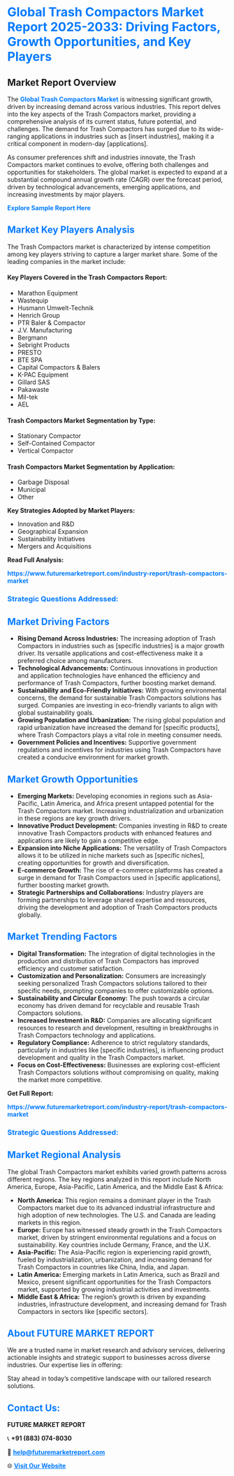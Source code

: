 <h1 style="color: #007BFF;">Global Trash Compactors Market Report 2025-2033: Driving Factors, Growth Opportunities, and Key Players</h1>

<section id="overview">
<h2>Market Report Overview</h2>
<p>The <a href="https://www.futuremarketreport.com/industry-report/trash-compactors-market" style="color: #007BFF; text-decoration: none;"><strong>Global Trash Compactors Market</strong></a> is witnessing significant growth, driven by increasing demand across various industries. This report delves into the key aspects of the Trash Compactors market, providing a comprehensive analysis of its current status, future potential, and challenges. The demand for Trash Compactors has surged due to its wide-ranging applications in industries such as [insert industries], making it a critical component in modern-day [applications].</p>
<p>As consumer preferences shift and industries innovate, the Trash Compactors market continues to evolve, offering both challenges and opportunities for stakeholders. The global market is expected to expand at a substantial compound annual growth rate (CAGR) over the forecast period, driven by technological advancements, emerging applications, and increasing investments by major players.</p>
</section>

<section id="overview">
<p><a href="https://www.futuremarketreport.com/request-sample/reportId=88379" style="color: #007BFF; text-decoration: none;"><strong>Explore Sample Report Here</strong></a></p>
</section>

<section id="key-players">
<h2 style="color: #007BFF;">Market Key Players Analysis</h2>
<p>The Trash Compactors market is characterized by intense competition among key players striving to capture a larger market share. Some of the leading companies in the market include:</p>
<h4>Key Players Covered in the Trash Compactors Report:</h4>
<ul><li>Marathon Equipment</li><li>Wastequip</li><li>Husmann Umwelt-Technik</li><li>Henrich Group</li><li>PTR Baler &amp; Compactor</li><li>J.V. Manufacturing</li><li>Bergmann</li><li>Sebright Products</li><li>PRESTO</li><li>BTE SPA</li><li>Capital Compactors &amp; Balers</li><li>K-PAC Equipment</li><li>Gillard SAS</li><li>Pakawaste</li><li>Mil-tek</li><li>AEL</li></ul>
<h4>Trash Compactors Market Segmentation by Type:</h4>
<ul><li>Stationary Compactor</li><li>Self-Contained Compactor</li><li>Vertical Compactor</li></ul>

<h4>Trash Compactors Market Segmentation by Application:</h4>
<ul><li>Garbage Disposal</li><li>Municipal</li><li>Other</li></ul>
<p><strong>Key Strategies Adopted by Market Players:</strong></p>
<ul>
<li>Innovation and R&D</li>
<li>Geographical Expansion</li>
<li>Sustainability Initiatives</li>
<li>Mergers and Acquisitions</li>
</ul>
</section>

<section>
<p><strong>Read Full Analysis: </strong></p><a href="https://www.futuremarketreport.com/industry-report/trash-compactors-market" style="color: #007BFF; text-decoration: none;"><strong>https://www.futuremarketreport.com/industry-report/trash-compactors-market</strong></a>
<h3 style="color: #007BFF;">Strategic Questions Addressed:</h3>
</section>

<section id="driving-factors">
<h2 style="color: #007BFF;">Market Driving Factors</h2>
<ul>
<li><strong>Rising Demand Across Industries:</strong> The increasing adoption of Trash Compactors in industries such as [specific industries] is a major growth driver. Its versatile applications and cost-effectiveness make it a preferred choice among manufacturers.</li>
<li><strong>Technological Advancements:</strong> Continuous innovations in production and application technologies have enhanced the efficiency and performance of Trash Compactors, further boosting market demand.</li>
<li><strong>Sustainability and Eco-Friendly Initiatives:</strong> With growing environmental concerns, the demand for sustainable Trash Compactors solutions has surged. Companies are investing in eco-friendly variants to align with global sustainability goals.</li>
<li><strong>Growing Population and Urbanization:</strong> The rising global population and rapid urbanization have increased the demand for [specific products], where Trash Compactors plays a vital role in meeting consumer needs.</li>
<li><strong>Government Policies and Incentives:</strong> Supportive government regulations and incentives for industries using Trash Compactors have created a conducive environment for market growth.</li>
</ul>
</section>

<section id="growth-opportunities">
<h2 style="color: #007BFF;">Market Growth Opportunities</h2>
<ul>
<li><strong>Emerging Markets:</strong> Developing economies in regions such as Asia-Pacific, Latin America, and Africa present untapped potential for the Trash Compactors market. Increasing industrialization and urbanization in these regions are key growth drivers.</li>
<li><strong>Innovative Product Development:</strong> Companies investing in R&D to create innovative Trash Compactors products with enhanced features and applications are likely to gain a competitive edge.</li>
<li><strong>Expansion into Niche Applications:</strong> The versatility of Trash Compactors allows it to be utilized in niche markets such as [specific niches], creating opportunities for growth and diversification.</li>
<li><strong>E-commerce Growth:</strong> The rise of e-commerce platforms has created a surge in demand for Trash Compactors used in [specific applications], further boosting market growth.</li>
<li><strong>Strategic Partnerships and Collaborations:</strong> Industry players are forming partnerships to leverage shared expertise and resources, driving the development and adoption of Trash Compactors products globally.</li>
</ul>
</section>

<section id="trending-factors">
<h2 style="color: #007BFF;">Market Trending Factors</h2>
<ul>
<li><strong>Digital Transformation:</strong> The integration of digital technologies in the production and distribution of Trash Compactors has improved efficiency and customer satisfaction.</li>
<li><strong>Customization and Personalization:</strong> Consumers are increasingly seeking personalized Trash Compactors solutions tailored to their specific needs, prompting companies to offer customizable options.</li>
<li><strong>Sustainability and Circular Economy:</strong> The push towards a circular economy has driven demand for recyclable and reusable Trash Compactors solutions.</li>
<li><strong>Increased Investment in R&D:</strong> Companies are allocating significant resources to research and development, resulting in breakthroughs in Trash Compactors technology and applications.</li>
<li><strong>Regulatory Compliance:</strong> Adherence to strict regulatory standards, particularly in industries like [specific industries], is influencing product development and quality in the Trash Compactors market.</li>
<li><strong>Focus on Cost-Effectiveness:</strong> Businesses are exploring cost-efficient Trash Compactors solutions without compromising on quality, making the market more competitive.</li>
</ul>
</section>

<section>
<p><strong>Get Full Report: </strong></p><a href="https://www.futuremarketreport.com/industry-report/trash-compactors-market" style="color: #007BFF; text-decoration: none;"><strong>https://www.futuremarketreport.com/industry-report/trash-compactors-market</strong></a>
<h3 style="color: #007BFF;">Strategic Questions Addressed:</h3>
</section>


<section id="regional-analysis">
<h2 style="color: #007BFF;">Market Regional Analysis</h2>
<p>The global Trash Compactors market exhibits varied growth patterns across different regions. The key regions analyzed in this report include North America, Europe, Asia-Pacific, Latin America, and the Middle East & Africa:</p>
<ul>
<li><strong>North America:</strong> This region remains a dominant player in the Trash Compactors market due to its advanced industrial infrastructure and high adoption of new technologies. The U.S. and Canada are leading markets in this region.</li>
<li><strong>Europe:</strong> Europe has witnessed steady growth in the Trash Compactors market, driven by stringent environmental regulations and a focus on sustainability. Key countries include Germany, France, and the U.K.</li>
<li><strong>Asia-Pacific:</strong> The Asia-Pacific region is experiencing rapid growth, fueled by industrialization, urbanization, and increasing demand for Trash Compactors in countries like China, India, and Japan.</li>
<li><strong>Latin America:</strong> Emerging markets in Latin America, such as Brazil and Mexico, present significant opportunities for the Trash Compactors market, supported by growing industrial activities and investments.</li>
<li><strong>Middle East & Africa:</strong> The region’s growth is driven by expanding industries, infrastructure development, and increasing demand for Trash Compactors in sectors like [specific sectors].</li>
</ul>
</section>

<footer>
<h2 style="color: #007BFF;">About FUTURE MARKET REPORT</h2>
<p>We are a trusted name in market research and advisory services, delivering actionable insights and strategic support to businesses across diverse industries. Our expertise lies in offering:</p>

<p>Stay ahead in today’s competitive landscape with our tailored research solutions.</p>

<h2 style="color: #007BFF;">Contact Us:</h2>
<p><strong>FUTURE MARKET REPORT</strong></p>
<p>📞 <strong>+91 (883) 074-8030</strong></p>
<p>📧 <strong><a href="mailto:help@futuremarketreport.com" style="color: #007BFF;">help@futuremarketreport.com</a></strong></p>
<p>🌐 <strong><a href="https://www.futuremarketreport.com/" style="color: #007BFF;">Visit Our Website</a></strong></p>
</footer>